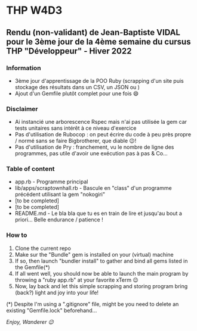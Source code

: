 # THP W4D3

## Rendu (non-validant) de Jean-Baptiste VIDAL pour le 3ème jour de la 4ème semaine du cursus THP "Développeur" - Hiver 2022

### Information
- 3ème jour d'apprentissage de la POO Ruby (scrapping d'un site puis stockage des résultats dans un CSV, un JSON ou )
- Ajout d'un Gemfile plutôt complet pour une fois :smile:

### Disclaimer
- Ai instancié une arborescence Rspec mais n'ai pas utilisée la gem car tests unitaires sans intérêt à ce niveau d'exercice
- Pas d'utilisation de Rubocop : on peut écrire du code à peu près propre / normé sans se faire Bigbrotherer, que diable :wink:!
- Pas d'utilisation de Pry : franchement, vu le nombre de ligne des programmes, pas utile d'avoir une exécution pas à pas & Co...
  
### Table of content
- app.rb - Programme principal
- lib/apps/scraptownhall.rb - Bascule en "class" d'un programme précédent utilisant la gem "nokogiri"
- [to be completed]
- [to be completed]
- README.md - Le bla bla que tu es en train de lire et jusqu'au bout a priori... Belle endurance / patience !  

### How to
1. Clone the current repo
2. Make sur the "Bundle" gem is installed on your (virtual) machine
3. If so, then launch "bundler install" to gather and bind all gems listed in the Gemfile(*)
4. If all went well, you should now be able to launch the main program by throwing a "ruby app.rb" at your favorite xTerm :wink:
5. Now, lay back and let this simple scrapping and storing program bring (back?) light and joy into your life!

(*) Despite I'm using a ".gitignore" file, might be you need to delete an existing "Gemfile.lock" beforehand...

_Enjoy, Wanderer :wink:_
